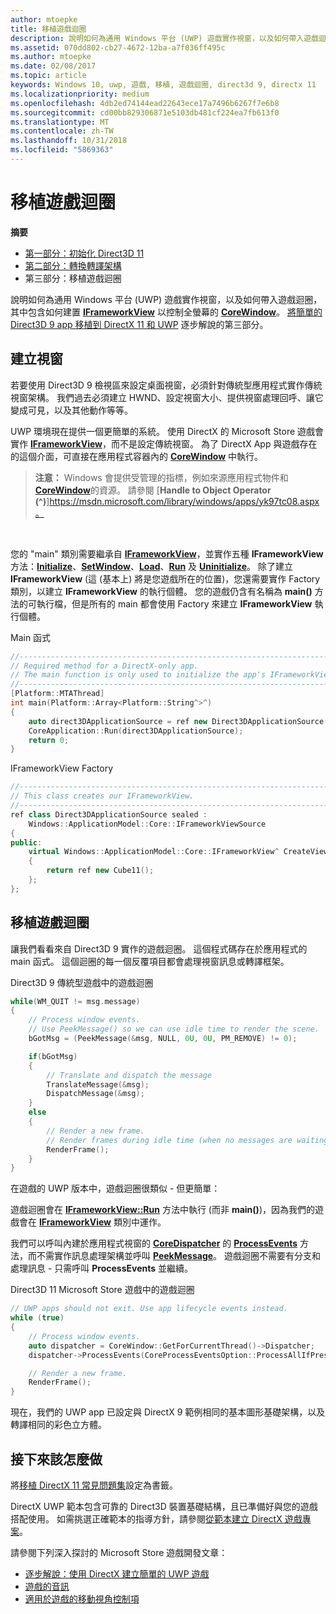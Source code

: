 ```yaml
---
author: mtoepke
title: 移植遊戲迴圈
description: 說明如何為通用 Windows 平台 (UWP) 遊戲實作視窗，以及如何帶入遊戲迴圈，其中包含如何建置 IFrameworkView 以控制全螢幕的 CoreWindow。
ms.assetid: 070dd802-cb27-4672-12ba-a7f036ff495c
ms.author: mtoepke
ms.date: 02/08/2017
ms.topic: article
keywords: Windows 10, uwp, 遊戲, 移植, 遊戲迴圈, direct3d 9, directx 11
ms.localizationpriority: medium
ms.openlocfilehash: 4db2ed74144ead22643ece17a7496b6267f7e6b8
ms.sourcegitcommit: cd00bb829306871e5103db481cf224ea7fb613f0
ms.translationtype: MT
ms.contentlocale: zh-TW
ms.lasthandoff: 10/31/2018
ms.locfileid: "5869363"
---
```

# <a name="port-the-game-loop"></a>移植遊戲迴圈



**摘要**

-   [第一部分：初始化 Direct3D 11](simple-port-from-direct3d-9-to-11-1-part-1--initializing-direct3d.md)
-   [第二部分：轉換轉譯架構](simple-port-from-direct3d-9-to-11-1-part-2--rendering.md)
-   第三部分：移植遊戲迴圈


說明如何為通用 Windows 平台 (UWP) 遊戲實作視窗，以及如何帶入遊戲迴圈，其中包含如何建置 [**IFrameworkView**](https://msdn.microsoft.com/library/windows/apps/hh700478) 以控制全螢幕的 [**CoreWindow**](https://msdn.microsoft.com/library/windows/apps/br208225)。 [將簡單的 Direct3D 9 app 移植到 DirectX 11 和 UWP](walkthrough--simple-port-from-direct3d-9-to-11-1.md) 逐步解說的第三部分。

## <a name="create-a-window"></a>建立視窗


若要使用 Direct3D 9 檢視區來設定桌面視窗，必須針對傳統型應用程式實作傳統視窗架構。 我們過去必須建立 HWND、設定視窗大小、提供視窗處理回呼、讓它變成可見，以及其他動作等等。

UWP 環境現在提供一個更簡單的系統。 使用 DirectX 的 Microsoft Store 遊戲會實作 [**IFrameworkView**](https://msdn.microsoft.com/library/windows/apps/hh700478)，而不是設定傳統視窗。 為了 DirectX App 與遊戲存在的這個介面，可直接在應用程式容器內的 [**CoreWindow**](https://msdn.microsoft.com/library/windows/apps/br208225) 中執行。

> **注意：**  Windows 會提供受管理的指標，例如來源應用程式物件和[**CoreWindow**](https://msdn.microsoft.com/library/windows/apps/br208225)的資源。 請參閱 [**Handle to Object Operator (^)**]https://msdn.microsoft.com/library/windows/apps/yk97tc08.aspx。

 

您的 "main" 類別需要繼承自 [**IFrameworkView**](https://msdn.microsoft.com/library/windows/apps/hh700478)，並實作五種 **IFrameworkView** 方法：[**Initialize**](https://msdn.microsoft.com/library/windows/apps/hh700495)、[**SetWindow**](https://msdn.microsoft.com/library/windows/apps/hh700509)、[**Load**](https://msdn.microsoft.com/library/windows/apps/hh700501)、[**Run**](https://msdn.microsoft.com/library/windows/apps/hh700505) 及 [**Uninitialize**](https://msdn.microsoft.com/library/windows/apps/hh700523)。 除了建立 **IFrameworkView** (這 (基本上) 將是您遊戲所在的位置)，您還需要實作 Factory 類別，以建立 **IFrameworkView** 的執行個體。 您的遊戲仍含有名稱為 **main()** 方法的可執行檔，但是所有的 main 都會使用 Factory 來建立 **IFrameworkView** 執行個體。

Main 函式

```cpp
//-----------------------------------------------------------------------------
// Required method for a DirectX-only app.
// The main function is only used to initialize the app's IFrameworkView class.
//-----------------------------------------------------------------------------
[Platform::MTAThread]
int main(Platform::Array<Platform::String^>^)
{
    auto direct3DApplicationSource = ref new Direct3DApplicationSource();
    CoreApplication::Run(direct3DApplicationSource);
    return 0;
}
```

IFrameworkView Factory

```cpp
//-----------------------------------------------------------------------------
// This class creates our IFrameworkView.
//-----------------------------------------------------------------------------
ref class Direct3DApplicationSource sealed : 
    Windows::ApplicationModel::Core::IFrameworkViewSource
{
public:
    virtual Windows::ApplicationModel::Core::IFrameworkView^ CreateView()
    {
        return ref new Cube11();
    };
};
```

## <a name="port-the-game-loop"></a>移植遊戲迴圈


讓我們看看來自 Direct3D 9 實作的遊戲迴圈。 這個程式碼存在於應用程式的 main 函式。 這個迴圈的每一個反覆項目都會處理視窗訊息或轉譯框架。

Direct3D 9 傳統型遊戲中的遊戲迴圈

```cpp
while(WM_QUIT != msg.message)
{
    // Process window events.
    // Use PeekMessage() so we can use idle time to render the scene. 
    bGotMsg = (PeekMessage(&msg, NULL, 0U, 0U, PM_REMOVE) != 0);

    if(bGotMsg)
    {
        // Translate and dispatch the message
        TranslateMessage(&msg);
        DispatchMessage(&msg);
    }
    else
    {
        // Render a new frame.
        // Render frames during idle time (when no messages are waiting).
        RenderFrame();
    }
}
```

在遊戲的 UWP 版本中，遊戲迴圈很類似 - 但更簡單：

遊戲迴圈會在 [**IFrameworkView::Run**](https://msdn.microsoft.com/library/windows/apps/hh700505) 方法中執行 (而非 **main()**)，因為我們的遊戲會在 [**IFrameworkView**](https://msdn.microsoft.com/library/windows/apps/hh700478) 類別中運作。

我們可以呼叫內建於應用程式視窗的 [**CoreDispatcher**](https://msdn.microsoft.com/library/windows/apps/br208211) 的 [**ProcessEvents**](https://msdn.microsoft.com/library/windows/apps/br208215) 方法，而不需實作訊息處理架構並呼叫 [**PeekMessage**](https://msdn.microsoft.com/library/windows/desktop/ms644943)。 遊戲迴圈不需要有分支和處理訊息 - 只需呼叫 **ProcessEvents** 並繼續。

Direct3D 11 Microsoft Store 遊戲中的遊戲迴圈

```cpp
// UWP apps should not exit. Use app lifecycle events instead.
while (true)
{
    // Process window events.
    auto dispatcher = CoreWindow::GetForCurrentThread()->Dispatcher;
    dispatcher->ProcessEvents(CoreProcessEventsOption::ProcessAllIfPresent);

    // Render a new frame.
    RenderFrame();
}
```

現在，我們的 UWP app 已設定與 DirectX 9 範例相同的基本圖形基礎架構，以及轉譯相同的彩色立方體。

## <a name="where-do-i-go-from-here"></a>接下來該怎麼做


將[移植 DirectX 11 常見問題集](directx-porting-faq.md)設定為書籤。

DirectX UWP 範本包含可靠的 Direct3D 裝置基礎結構，且已準備好與您的遊戲搭配使用。 如需挑選正確範本的指導方針，請參閱[從範本建立 DirectX 遊戲專案](user-interface.md)。

請參閱下列深入探討的 Microsoft Store 遊戲開發文章：

-   [逐步解說：使用 DirectX 建立簡單的 UWP 遊戲](tutorial--create-your-first-uwp-directx-game.md)
-   [遊戲的音訊](working-with-audio-in-your-directx-game.md)
-   [適用於遊戲的移動視角控制項](tutorial--adding-move-look-controls-to-your-directx-game.md)

 

 




